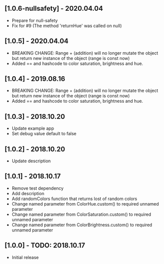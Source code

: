 ## [1.0.6-nullsafety] - 2020.04.04

* Prepare for null-safety
* Fix for #9 (The method 'returnHue' was called on null)


## [1.0.5] - 2020.04.04

* BREAKING CHANGE: Range + (addition) will no longer mutate the object but return new instance of the object (range is const now)
* Added == and hashcode to color saturation, brightness and hue.

## [1.0.4] - 2019.08.16

* BREAKING CHANGE: Range + (addition) will no longer mutate the object but return new instance of the object (range is const now)
* Added == and hashcode to color saturation, brightness and hue.

## [1.0.3] - 2018.10.20

* Update example app
* Set debug value default to false

## [1.0.2] - 2018.10.20

* Update description

## [1.0.1] - 2018.10.17

* Remove test dependency
* Add description
* Add randomColors function that returns lost of random colors
* Change named parameter from ColorHue.custom() to required unnamed parameter
* Change named parameter from ColorSaturation.custom() to required unnamed parameter
* Change named parameter from ColorBrightness.custom() to required unnamed parameter

## [1.0.0] - TODO: 2018.10.17

* Initial release
